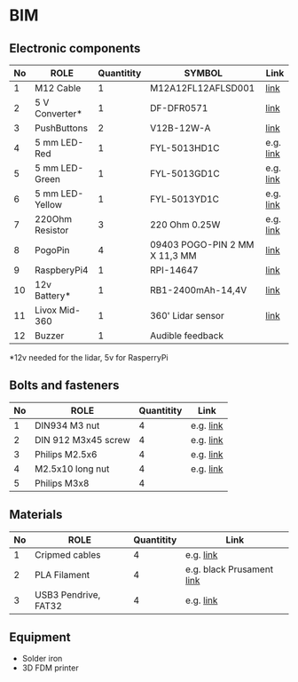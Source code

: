 # BIM

## Electronic components

|No | ROLE                 |Quantitity   | SYMBOL               | Link     |
|---|----------------------|-------------|----------------------|----------|
| 1 |  M12 Cable           | 1  | M12A12FL12AFLSD001   |  [link](https://www.tme.eu/en/details/m12a12fl12aflsd001/m12-connectors-with-cable/amphenol/m12a12fl-12afl-sd001/)  |
| 2 |  5 V Converter*      | 1  | DF-DFR0571    |  [link](https://www.tme.eu/en/details/df-dfr0571/converter-modules/dfrobot/dfr0571/)  |
| 3 |  PushButtons         | 2  | V12B-12W-A    |  [link](https://www.tme.eu/pl/en/details/v12b-12w-a/push-button-switches/onpow/gq12b-10-j-w-a/)  |
| 4 |  5 mm LED-Red        | 1  | FYL-5013HD1C  | e.g. [link](https://www.tme.eu/en/en/details/fyl-5013hd1c/tht-leds-round/foryard/)  |
| 5 |  5 mm LED-Green      | 1  | FYL-5013GD1C  | e.g. [link](https://www.tme.eu/en/en/details/fyl-5013gd1c/tht-leds-round/foryard/)  |
| 6 |  5 mm LED-Yellow     | 1  | FYL-5013YD1C  | e.g. [link](https://www.tme.eu/en/en/details/fyl-5013yd1c/tht-leds-round/foryard/)  |
| 7 |  220Ohm Resistor     | 3  | 220 Ohm 0.25W | e.g. [link](https://www.tme.eu/en/en/details/cf1_4w-220r/tht-resistors/sr-passives/)  |
| 8 |  PogoPin             | 4  | 09403 POGO-PIN 2 MM X 11,3 MM | [link](https://www.tme.eu/en/en/details/pogo-pin2mmx11.3mm/other-connectors/)|
| 9 |  RaspberyPi4         | 1  | RPI-14647                     | [link](https://botland.store/raspberry-pi-4b-modules-and-kits/14647-raspberry-pi-4-model-b-wifi-dual-band-bluetooth-4gb-ram-15ghz-765756931182.html)|
| 10|  12v Battery*        | 1  | RB1-2400mAh-14,4V             | [link](https://www.amazon.de/DJI-Ronin-S-Part-BG37-Griff/dp/B07KLCY9H5)|
| 11|  Livox Mid-360       | 1  | 360' Lidar sensor             | [link](https://www.livoxtech.com/mid-360)|
| 12|  Buzzer              | 1  | Audible feedback ||

*12v needed for the lidar, 5v for RasperryPi


## Bolts and fasteners

|No | ROLE                 |Quantitity   | Link     |
|---|----------------------|-------------|----------|
| 1 |  DIN934 M3 nut       | 4 |  e.g. [link](https://bejmet.com.pl/sklep/din-934-a2-szesciokatna/85-nakretka-szesciokatna-m3-din-934-a2-nierdzewna-4043377098641.html)  |
| 2 |  DIN 912 M3x45 screw | 4 |  e.g. [link](https://bejmet-nierdzewne.pl/pl/p/Sruba-imbusowa-nierdzewna-DIN-912-A2-M3x45/2068)  |
| 3 |  Philips M2.5x6      | 4 |  e.g. [link](https://botland.com.pl/srubki-i-nakretki/769-srubki-m25-dlugosc-6mm-10szt-5904422307424.html?cd=18298825651&ad=&kd=&gclid=Cj0KCQjw2v-gBhC1ARIsAOQdKY3F7FveiCLJ2tQ9FIWQRJG0cbe3pjYdIPglw5K2nLbCzHHPFrlcE3AaAumqEALw_wcB)  |
| 4 |  M2.5x10 long nut    | 4 |  e.g. [link](https://www.tme.eu/pl/details/tff-m2.5x10_dr142/elementy-dystansowe-metalowe/dremec/142x10/)  |
| 5 |  Philips M3x8        | 4 |                     |

## Materials

|No | ROLE                 |Quantitity   | Link     |
|---|----------------------|-------------|----------|
| 1 | Cripmed cables       | 4 |  e.g. [link](https://botland.store/przewody-polaczeniowe-zensko-zenskie/3056-connecting-female-female-cables-20cm-colored-50pcs-5904422373559.html)  |
| 2 | PLA Filament         | 4 |  e.g. black Prusament [link](https://botland.store/pla-filaments/20452-filament-prusa-pla-175mm-1kg-jet-black-8594173675193.html)  |
| 3 | USB3 Pendrive, FAT32 | 4 |  e.g. [link](https://botland.store/usb-memory-pendrive/10583-sandisk-ultra-fit-memery-usb-30-pendrive-32gb-619659163402.html) |



## Equipment
 - Solder iron
 - 3D FDM printer

